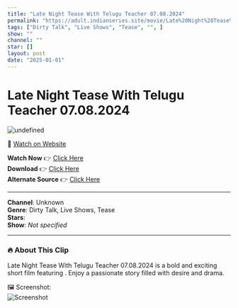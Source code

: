 ```yaml
---
title: "Late Night Tease With Telugu Teacher 07.08.2024"
permalink: "https://adult.indianseries.site/movie/Late%20Night%20Tease%20With%20Telugu%20Teacher%2007.08.2024"
tags: ["Dirty Talk", "Live Shows", "Tease", "", ]
show: ""
channel: ""
star: []
layout: post
date: "2025-01-01"
---
```


# Late Night Tease With Telugu Teacher 07.08.2024

![undefined](https://desisins.com/wp-content/uploads/2024/08/Telugu-Teacher-Tease-DesiSins.com_.jpg)

🔗 [Watch on Website](https://adult.indianseries.site/movie/Late%20Night%20Tease%20With%20Telugu%20Teacher%2007.08.2024)

**Watch Now** 👉 [Click Here](https://adult.indianseries.site/movie/Late%20Night%20Tease%20With%20Telugu%20Teacher%2007.08.2024)  
**Download** 👉 [Click Here](https://adult.indianseries.site/movie/Late%20Night%20Tease%20With%20Telugu%20Teacher%2007.08.2024)  
**Alternate Source** 👉 [Click Here](https://adult.indianseries.site/movie/Late%20Night%20Tease%20With%20Telugu%20Teacher%2007.08.2024)

---

**Channel**: Unknown  
**Genre**: Dirty Talk, Live Shows, Tease  
**Stars**:   
**Show**: *Not specified*

---

### 🔥 About This Clip

Late Night Tease With Telugu Teacher 07.08.2024 is a bold and exciting short film featuring . Enjoy a passionate story filled with desire and drama.
 
🖼️ Screenshot:  
![Screenshot](https://desisins.com/wp-content/uploads/2024/08/Telugu-Teacher-Tease-DesiSins.com_.jpg)

